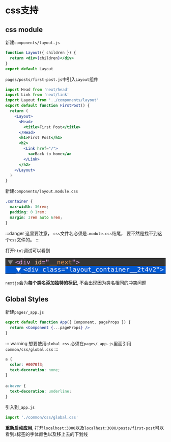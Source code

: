 # css支持

## css module

新建`components/layout.js`

```jsx
function Layout({ children }) {
  return <div>{children}</div>
}
export default Layout
```

`pages/posts/first-post.js`中引入`Layout`组件


```jsx
import Head from 'next/head'
import Link from 'next/link'
import Layout from '../components/layout'
export default function FirstPost() {
  return (
    <Layout>
      <Head>
        <title>First Post</title>
      </Head>
      <h1>First Post</h1>
      <h2>
        <Link href="/">
          <a>Back to home</a>
        </Link>
      </h2>
    </Layout>
  )
}
```

新建`components/layout.module.css`

```css
.container {
  max-width: 36rem;
  padding: 0 1rem;
  margin: 3rem auto 6rem;
}
```

:::danger
这里要注意， `css`文件名必须是`.module.css`结尾， 要不然是找不到这个`css`文件的。
:::

打开`html`调试可以看到

 ![devtools](../.vuepress/public/img/devtools.png)


`nextjs`会为**每个类名添加独特的标记**, 不会出现因为类名相同的冲突问题

## Global Styles

新建`pages/_app.js`

```jsx
export default function App({ Component, pageProps }) {
  return <Component {...pageProps} />
}
```

::: warning
想要使用`global css` 必须在`pages/_app.js`里面引用
`common/css/global.css`
:::

```css
a {
  color: #0070f3;
  text-decoration: none;
}

a:hover {
  text-decoration: underline;
}
```

引入到`_app.js`

```jsx
import './common/css/global.css'
```

**重新启动应用**, 打开`localhost:3000`以及`localhost:3000/posts/first-post`可以看到`a`标签的字体颜色以及移上去的下划线


